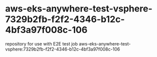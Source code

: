 # aws-eks-anywhere-test-vsphere-7329b2fb-f2f2-4346-b12c-4bf3a97f008c-106
repository for use with E2E test job aws-eks-anywhere-test-vsphere:7329b2fb-f2f2-4346-b12c-4bf3a97f008c-106
